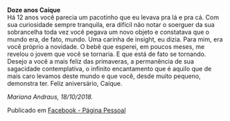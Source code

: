 **Doze anos Caíque**  
Há 12 anos você parecia um pacotinho que eu levava pra lá e pra cá. Com sua curiosidade sempre tranquila, era difícil não notar o soerguer da sua sobrancelha toda vez você pegava um novo objeto e constatava que o mundo era, de fato, mundo. Uma carinha de insight, eu dizia. Para mim, era você próprio a novidade. O bebê que esperei, em poucos meses, me revelou o jovem que você se tornaria. E que está de fato se tornando. Desejo a você a mais feliz das primaveras, a permanência de sua sagacidade contemplativa, o infinito encantamento que é aquilo que de mais caro levamos deste mundo e que você, desde muito pequeno, demonstra ter. Feliz aniversário, Caíque.

*Mariana Andraus, 18/10/2018.*

Publicado em [Facebook - Página Pessoal](https://www.facebook.com/mariana.b.andraus/posts/10157817083987678)